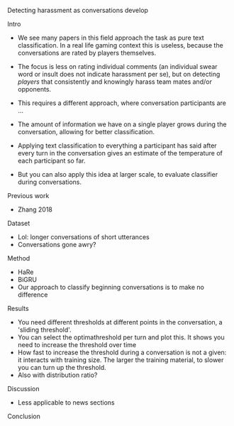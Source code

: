 Detecting harassment as conversations develop

Intro
* We see many papers in this field approach the task as pure text classification. In a real life gaming context this is useless, because the conversations are rated by players themselves.
* The focus is less on rating individual comments (an individual swear word or insult does not indicate harassment per se), but on detecting *players* that consistently and knowingly harass team mates and/or opponents.
* This requires a different approach, where conversation participants are ...

* The amount of information we have on a single player grows during the conversation, allowing for better classification.
* Applying text classification to everything a participant has said after every turn in the conversation gives an estimate of the temperature of each participant so far.
* But you can also apply this idea at larger scale, to evaluate classifier during conversations.

Previous work
* Zhang 2018

Dataset
* Lol: longer conversations of short utterances
* Conversations gone awry?

Method
* HaRe
* BiGRU
* Our approach to classify beginning conversations is to make no difference

Results
* You need different thresholds at different points in the conversation, a 'sliding threshold'.
* You can select the optimathreshold per turn and plot this. It shows you need to increase the threshold over time
* How fast to increase the threshold during a conversation is not a given: it interacts with training size. The larger the training material, to slower you can turn up the threshold.
* Also with distribution ratio?

Discussion
* Less applicable to news sections

Conclusion
